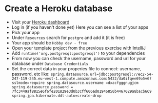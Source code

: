 # Create a Heroku database

- Visit your [Heroku dashboard](https://dashboard.heroku.com/apps)
- Log in (if you haven't done yet)
  Here you can see a list of your apps
- Pick your app
- Under `Resources` search for `postgre` and add it (it is free)
- Your app should be `Hobby dev - free`
- Open your template project from the previous exercise with IntelliJ
- Add `runtime('org.postgresql:postgresql')` to your dependencies
- From now you can check the username, password and url for your database under `Database Credentials`
- Set the correct data in your properies file to connect: username, password, etc
  like:
`spring.datasource.url=jdbc:postgresql://ec2-54-247-119-245.eu-west-1.compute.amazonaws.com:5432/da0ifqee69o5v6?sslmode=require
spring.datasource.username =dxacfgggnugjcm
spring.datasource.password = 7fc3449af8815e6f6fe201829e3d0b3cff606ad01946850b4467029a8bacb669
spring.jpa.hibernate.ddl-auto=create-drop`
